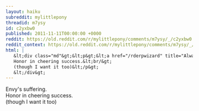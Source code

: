 ```yaml
---
layout: haiku
subreddit: mylittlepony
threadid: m7ysy
id: c2yxbw0
published: 2011-11-11T00:00:00 +0000
reddit: https://old.reddit.com/r/mylittlepony/comments/m7ysy/_/c2yxbw0
reddit_context: https://old.reddit.com/r/mylittlepony/comments/m7ysy/_/c2yxbw0?context=3
html: |
   &lt;div class="md"&gt;&lt;p&gt;&lt;a href="/rderpwizard" title="Always Relevant / Rumors Of LARPing In Bed / Regards, Paper Bag"&gt;&lt;/a&gt; Envy&amp;#39;s suffering.&lt;br/&gt;
   Honor in cheering success.&lt;br/&gt;
   (though I want it too)&lt;/p&gt;
   &lt;/div&gt;
---
```


[](/rderpwizard "Always Relevant / Rumors Of LARPing In Bed / Regards, Paper Bag") Envy's suffering.  
Honor in cheering success.  
(though I want it too)